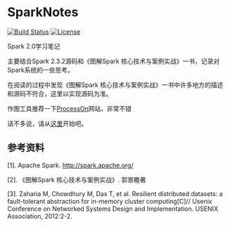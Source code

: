 # SparkNotes

[![Build Status](https://travis-ci.com/MyXOF/SparkNotes.svg?branch=master)](https://travis-ci.com/MyXOF/SparkNotes)
[![License](https://img.shields.io/badge/license-Apache%202-4EB1BA.svg)](https://www.apache.org/licenses/LICENSE-2.0.html)

Spark 2.0学习笔记

主要结合Spark 2.3.2源码和《图解Spark 核心技术与案例实战》一书，记录对Spark系统的一些思考。

在阅读的过程中发现《图解Spark 核心技术与案例实战》一书中许多地方的描述和源码不符合，这里以实现源码为准。

作图工具推荐一下[ProcessOn](https://www.processon.com/)网站，非常不错

话不多说，请从[这里](https://github.com/MyXOF/SparkNotes/blob/master/doc/markdown/README.md)开始吧。

## 参考资料

[1]. Apache Spark. http://spark.apache.org/

[2]. 《图解Spark 核心技术与案例实战》. 郭景瞻著

[3]. Zaharia M, Chowdhury M, Das T, et al. Resilient distributed datasets: a fault-tolerant abstraction for in-memory cluster computing[C]// Usenix Conference on Networked Systems Design and Implementation. USENIX Association, 2012:2-2.
